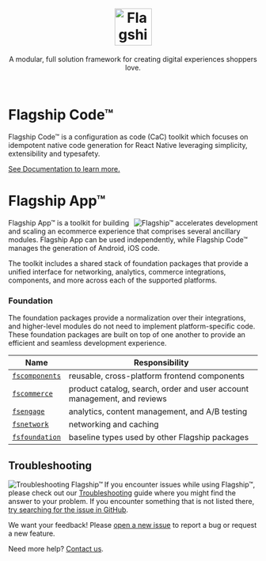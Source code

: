 <h1 align="center">
  <a href="https://brandingbrand.github.io/flagship/">
    <img alt="Flagship™"
      src="https://user-images.githubusercontent.com/2915629/127563134-be64905e-d429-446d-9a53-a657c9613f6f.png"
      height="75">
  </a>
</h1>

<p align="center">
A modular, full solution framework for creating digital experiences shoppers love.
</p>
<br>



# Flagship Code™
Flagship Code™ is a configuration as code (CaC) toolkit which focuses on idempotent native code generation for React Native leveraging simplicity, extensibility and typesafety. 

[See Documentation to learn more.](https://flagship-code.netlify.app/)

# Flagship App™
<img alt="Flagship™ accelerates development"
  src="https://user-images.githubusercontent.com/556070/38955661-4ff210c6-4323-11e8-960e-b568bc4b2bec.png"
  align="right">
Flagship App™ is a toolkit for building and scaling an ecommerce experience that comprises several ancillary modules. Flagship App can be used independently, while Flagship Code™ manages the generation of Android, iOS code. 

The toolkit includes a shared stack of foundation packages that provide a unified interface for networking, analytics, commerce integrations, components, and more across each of the supported platforms. 
### Foundation
The foundation packages provide a normalization over their integrations, and higher-level modules do not need to implement platform-specific code. These foundation packages are built on top of one another to provide an efficient and seamless development experience.

| Name | Responsibility |
| ---- | ---- |
| [`fscomponents`](packages/fscomponents) | reusable, cross-platform frontend components |
| [`fscommerce`](packages/fscommerce) | product catalog, search, order and user account management, and reviews |
| [`fsengage`](packages/fsengage) | analytics, content management, and A/B testing |
| [`fsnetwork`](packages/fsnetwork) | networking and caching |
| [`fsfoundation`](packages/fsfoundation) | baseline types used by other Flagship packages |

## Troubleshooting

<img alt="Troubleshooting Flagship™"
  src="https://user-images.githubusercontent.com/556070/38958560-9f7aab28-432b-11e8-8e67-68d781f5681d.png"
  align="left">

If you encounter issues while using Flagship™, please check out our
[Troubleshooting](TROUBLESHOOTING.md) guide where you might find the answer to
your problem. If you encounter something that is not listed there, [try
searching for the issue in
GitHub](https://github.com/brandingbrand/flagship/issues).

We want your feedback! Please [open a new
issue](https://github.com/brandingbrand/flagship/issues/new) to report a bug or
request a new feature.

Need more help? [Contact us](mailto:product@brandingbrand.com).
